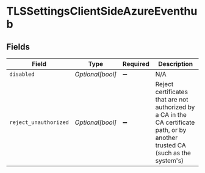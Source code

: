 # TLSSettingsClientSideAzureEventhub


## Fields

| Field                                                                                                                           | Type                                                                                                                            | Required                                                                                                                        | Description                                                                                                                     |
| ------------------------------------------------------------------------------------------------------------------------------- | ------------------------------------------------------------------------------------------------------------------------------- | ------------------------------------------------------------------------------------------------------------------------------- | ------------------------------------------------------------------------------------------------------------------------------- |
| `disabled`                                                                                                                      | *Optional[bool]*                                                                                                                | :heavy_minus_sign:                                                                                                              | N/A                                                                                                                             |
| `reject_unauthorized`                                                                                                           | *Optional[bool]*                                                                                                                | :heavy_minus_sign:                                                                                                              | Reject certificates that are not authorized by a CA in the CA certificate path, or by another trusted CA (such as the system's) |